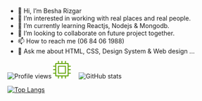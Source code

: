 - 👋 Hi, I’m Besha Rizgar
- 👀 I’m interested in working with real places and real people. 
- 🌱 I’m currently learning Reactjs, Nodejs & Mongodb.
- 💞️ I’m looking to collaborate on future project together.
- 📫 How to reach me (06 84 06 1988)
- 💬 Ask me about HTML, CSS, Design System & Web design ...

<!---
besha-DEV/besha-DEV is a ✨ special ✨ repository because its `README.md` (this file) appears on your GitHub profile.
You can click the Preview link to take a look at your changes.
--->
![Profile views](https://gpvc.arturio.dev/besha-DEV) 
<a href='https://docs.github.com/en/developers'><img src='https://raw.githubusercontent.com/acervenky/animated-github-badges/master/assets/devbadge.gif' width='40' height='40'></a> 
![GitHub stats](https://github-readme-stats.vercel.app/api?username=besha-DEV&show_icons=true)  


[![Top Langs](https://github-readme-stats.vercel.app/api/top-langs/?username=besha-DEV)](https://github.com/anuraghazra/github-readme-stats)
